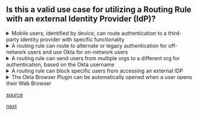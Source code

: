 ## Is this a valid use case for utilizing a Routing Rule with an external Identity Provider (IdP)?

<details>
  <summary>Mobile users, identified by device, can route authentication to a third-party identity provider with specific functionality</summary>
<p>
  Yes
</p>
</details>

<details>
  <summary>A routing rule can route to alternate or legacy authentication for off-network users and use Okta for on-network users</summary>
<p>
  Yes
</p>
</details>

<details>
  <summary>A routing rule can send users from multiple orgs to a different org for authentication, based on the Okta username</summary>
<p>
  Yes
</p>
</details>

<details>
  <summary>A routing rule can block specific users from accessing an external IDP</summary>
<p>
  No
</p>
</details>

<details>
  <summary>The Okta Browser Plugin can be automatically opened when a user opens their Web Browser</summary>
<p>
  No
</p>
</details>

[source](https://help.okta.com/oie/en-us/content/topics/security/identity_provider_discovery.htm)



[next](29.md)
